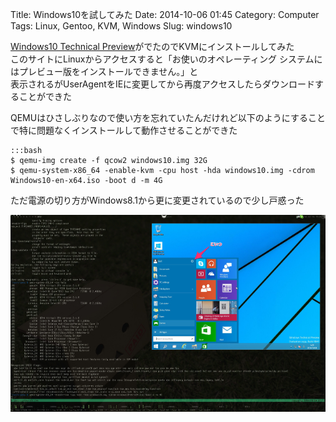 Title: Windows10を試してみた
Date: 2014-10-06 01:45
Category: Computer
Tags: Linux, Gentoo, KVM, Windows
Slug: windows10

[Windows10 Technical Preview](http://windows.microsoft.com/ja-jp/windows/preview)がでたのでKVMにインストールしてみた  
このサイトにLinuxからアクセスすると「お使いのオペレーティング システムにはプレビュー版をインストールできません。」と  
表示されるがUserAgentをIEに変更してから再度アクセスしたらダウンロードすることができた

QEMUはひさしぶりなので使い方を忘れていたんだけれど以下のようにすることで特に問題なくインストールして動作させることができた

    :::bash
    $ qemu-img create -f qcow2 windows10.img 32G
    $ qemu-system-x86_64 -enable-kvm -cpu host -hda windows10.img -cdrom Windows10-en-x64.iso -boot d -m 4G

ただ電源の切り方がWindows8.1から更に変更されているので少し戸惑った

[![Windows10 with KVM](/static/images/2014/10/windows10_s.jpg)](/static/images/2014/10/windows10.jpg)
